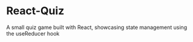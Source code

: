 # React-Quiz
A small quiz game built with React, showcasing state management using the useReducer hook
